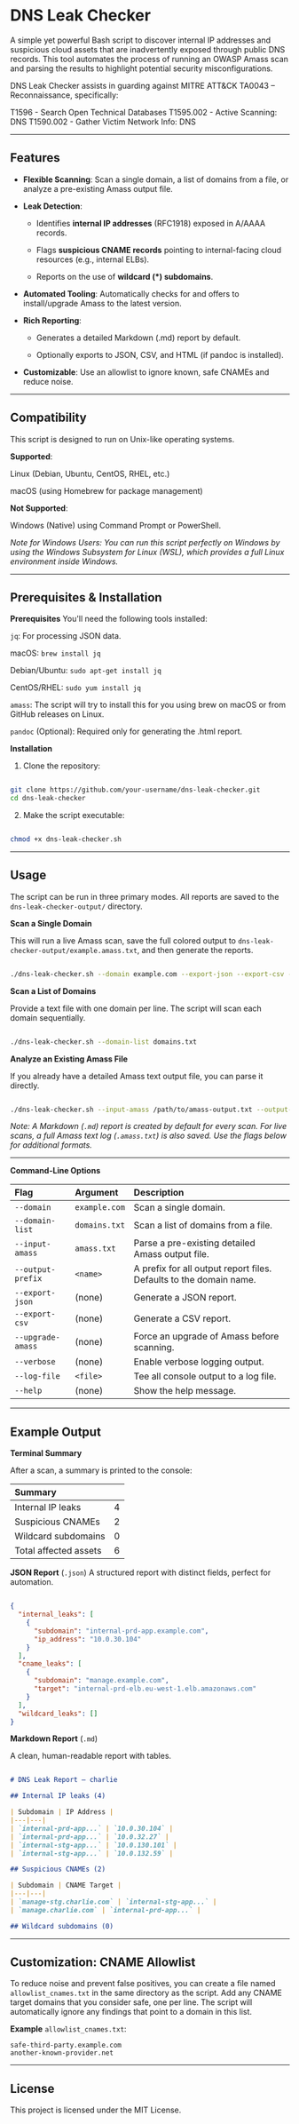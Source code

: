 # DNS Leak Checker 
A simple yet powerful Bash script to discover internal IP addresses and suspicious cloud assets that are inadvertently exposed through public DNS records. This tool automates the process of running an OWASP Amass scan and parsing the results to highlight potential security misconfigurations.

DNS Leak Checker assists in guarding against MITRE ATT&CK TA0043 – Reconnaissance, specifically: 

T1596 - Search Open Technical Databases 
T1595.002 - Active Scanning: DNS 
T1590.002 - Gather Victim Network Info: DNS

---

## Features

* **Flexible Scanning**: Scan a single domain, a list of domains from a file, or analyze a pre-existing Amass output file.

* **Leak Detection**:

  * Identifies **internal IP addresses** (RFC1918) exposed in A/AAAA records.

  * Flags **suspicious CNAME records** pointing to internal-facing cloud resources (e.g., internal ELBs).

  * Reports on the use of **wildcard (*) subdomains**.

* **Automated Tooling**: Automatically checks for and offers to install/upgrade Amass to the latest version.

* **Rich Reporting**:

  * Generates a detailed Markdown (.md) report by default.

  * Optionally exports to JSON, CSV, and HTML (if pandoc is installed).

* **Customizable**: Use an allowlist to ignore known, safe CNAMEs and reduce noise.

---

## Compatibility

This script is designed to run on Unix-like operating systems.

**Supported**:

Linux (Debian, Ubuntu, CentOS, RHEL, etc.)

macOS (using Homebrew for package management)

**Not Supported**:

Windows (Native) using Command Prompt or PowerShell.

*Note for Windows Users: You can run this script perfectly on Windows by using the Windows Subsystem for Linux (WSL), which provides a full Linux environment inside Windows.*

---

## Prerequisites & Installation

**Prerequisites**
You'll need the following tools installed:

`jq`: For processing JSON data.

macOS: `brew install jq`

Debian/Ubuntu: `sudo apt-get install jq`

CentOS/RHEL: `sudo yum install jq`

`amass`: The script will try to install this for you using brew on macOS or from GitHub releases on Linux.

`pandoc` (Optional): Required only for generating the .html report.

**Installation**
1. Clone the repository:

``` Bash

git clone https://github.com/your-username/dns-leak-checker.git
cd dns-leak-checker

```

2. Make the script executable:

``` Bash

chmod +x dns-leak-checker.sh

```

---

## Usage

The script can be run in three primary modes. All reports are saved to the `dns-leak-checker-output/` directory.

**Scan a Single Domain**

This will run a live Amass scan, save the full colored output to `dns-leak-checker-output/example.amass.txt`, and then generate the reports.

``` Bash

./dns-leak-checker.sh --domain example.com --export-json --export-csv --verbose

```

**Scan a List of Domains**

Provide a text file with one domain per line. The script will scan each domain sequentially.

``` Bash

./dns-leak-checker.sh --domain-list domains.txt

```

**Analyze an Existing Amass File**

If you already have a detailed Amass text output file, you can parse it directly.

``` Bash

./dns-leak-checker.sh --input-amass /path/to/amass-output.txt --output-prefix my-report

```

*Note: A Markdown (`.md`) report is created by default for every scan. For live scans, a full Amass text log (`.amass.txt`) is also saved. Use the flags below for additional formats.*

---

**Command-Line Options**

|Flag             |Argument	     |Description
|:--------------- |:-------------|:----------------------------------------------------------------|
|`--domain`	      |`example.com` |Scan a single domain.
|`--domain-list`  |`domains.txt` |Scan a list of domains from a file.
|`--input-amass`  |`amass.txt`	 |Parse a pre-existing detailed Amass output file.
|`--output-prefix`|`<name>`	     |A prefix for all output report files. Defaults to the domain name.
|`--export-json`	|(none)	       |Generate a JSON report.
|`--export-csv`   |(none)	       |Generate a CSV report.
|`--upgrade-amass`|(none)	       |Force an upgrade of Amass before scanning.
|`--verbose`	    |(none)	       |Enable verbose logging output.
|`--log-file`	    |`<file>`	     |Tee all console output to a log file.
|`--help`         |(none)	       |Show the help message.

---

## Example Output

**Terminal Summary**

After a scan, a summary is printed to the console:

|Summary               |   |
|:---------------------|:--|
|Internal IP leaks     |4  |
|Suspicious CNAMEs     |2  |
|Wildcard subdomains   |0  |
|Total affected assets |6  |

**JSON Report** (`.json`)
A structured report with distinct fields, perfect for automation.

``` JSON

{
  "internal_leaks": [
    {
      "subdomain": "internal-prd-app.example.com",
      "ip_address": "10.0.30.104"
    }
  ],
  "cname_leaks": [
    {
      "subdomain": "manage.example.com",
      "target": "internal-prd-elb.eu-west-1.elb.amazonaws.com"
    }
  ],
  "wildcard_leaks": []
}

```

**Markdown Report** (`.md`)

A clean, human-readable report with tables.

``` Markdown

# DNS Leak Report – charlie

## Internal IP leaks (4)

| Subdomain | IP Address |
|---|---|
| `internal-prd-app...` | `10.0.30.104` |
| `internal-prd-app...` | `10.0.32.27` |
| `internal-stg-app...` | `10.0.130.101` |
| `internal-stg-app...` | `10.0.132.59` |

## Suspicious CNAMEs (2)

| Subdomain | CNAME Target |
|---|---|
| `manage-stg.charlie.com` | `internal-stg-app...` |
| `manage.charlie.com` | `internal-prd-app...` |

## Wildcard subdomains (0)

```
---

## Customization: CNAME Allowlist

To reduce noise and prevent false positives, you can create a file named `allowlist_cnames.txt` in the same directory as the script. Add any CNAME target domains that you consider safe, one per line. The script will automatically ignore any findings that point to a domain in this list.

**Example** `allowlist_cnames.txt`:

```
safe-third-party.example.com
another-known-provider.net

```

---

## License

This project is licensed under the MIT License.
